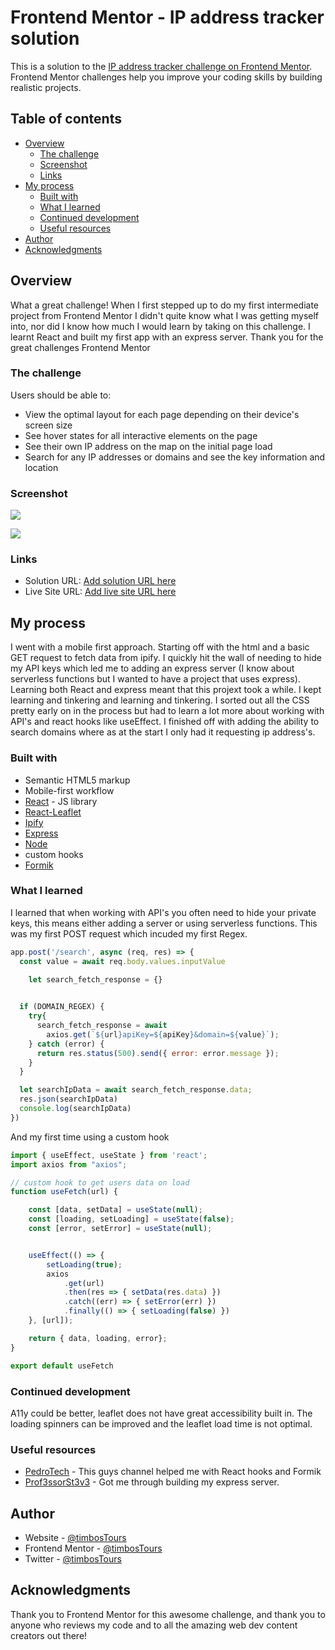 # Frontend Mentor - IP address tracker solution

This is a solution to the [IP address tracker challenge on Frontend Mentor](https://www.frontendmentor.io/challenges/ip-address-tracker-I8-0yYAH0). Frontend Mentor challenges help you improve your coding skills by building realistic projects. 

## Table of contents

- [Overview](#overview)
  - [The challenge](#the-challenge)
  - [Screenshot](#screenshot)
  - [Links](#links)
- [My process](#my-process)
  - [Built with](#built-with)
  - [What I learned](#what-i-learned)
  - [Continued development](#continued-development)
  - [Useful resources](#useful-resources)
- [Author](#author)
- [Acknowledgments](#acknowledgments)


## Overview

What a great challenge! When I first stepped up to do my first intermediate project from Frontend Mentor I didn't quite know what I was getting myself into, nor did I know how much I would learn by taking on this challenge. I learnt React and built my first app with an express server. Thank you for the great challenges Frontend Mentor

### The challenge

Users should be able to:

- View the optimal layout for each page depending on their device's screen size
- See hover states for all interactive elements on the page
- See their own IP address on the map on the initial page load
- Search for any IP addresses or domains and see the key information and location

### Screenshot

![](./src/images/screen-shot-desltop.png)

![](./src/images/screen-shot-mobile.png)


### Links

- Solution URL: [Add solution URL here](https://github.com/timbosTours/Frontend-Mentor-ip-address)
- Live Site URL: [Add live site URL here](https://glittery-halva-a7c1b2.netlify.app/search)

## My process

I went with a mobile first approach. Starting off with the html and a basic GET request to fetch data from ipify. I quickly hit the wall of needing to hide my API keys which led me to adding an express server (I know about serverless functions but I wanted to have a project that uses express). Learning both React and express meant that this projext took a while. I kept learning and tinkering and learning and tinkering. I sorted out all the CSS pretty early on in the process but had to learn a lot more about working with API's and react hooks like useEffect. I finished off with adding the ability to search domains where as at the start I only had it requesting ip address's.

### Built with

- Semantic HTML5 markup
- Mobile-first workflow
- [React](https://reactjs.org/) - JS library
- [React-Leaflet](https://react-leaflet.js.org/)
- [Ipify](https://www.ipify.org/)
- [Express](https://expressjs.com/)
- [Node](https://nodejs.org/en/)
- custom hooks
- [Formik](https://formik.org/)


### What I learned

I learned that when working with API's you often need to hide your private keys, this means either adding a server or using serverless functions. This was my first POST request which incuded my first Regex.

```js
app.post('/search', async (req, res) => {
  const value = await req.body.values.inputValue

    let search_fetch_response = {}

    
  if (DOMAIN_REGEX) {
    try{  
      search_fetch_response = await
        axios.get(`${url}apiKey=${apiKey}&domain=${value}`);
    } catch (error) {
      return res.status(500).send({ error: error.message });
    }
  } 

  let searchIpData = await search_fetch_response.data;
  res.json(searchIpData)
  console.log(searchIpData)
})
```

And my first time using a custom hook

```js
import { useEffect, useState } from 'react';
import axios from "axios";

// custom hook to get users data on load
function useFetch(url) {

    const [data, setData] = useState(null);
    const [loading, setLoading] = useState(false);
    const [error, setError] = useState(null);


    useEffect(() => {
        setLoading(true);
        axios
            .get(url)
            .then(res => { setData(res.data) })
            .catch((err) => { setError(err) })
            .finally(() => { setLoading(false) })
    }, [url]);

    return { data, loading, error};
}

export default useFetch
```

### Continued development

A11y could be better, leaflet does not have great accessibility built in. The loading spinners can be improved and the leaflet load time is not optimal.

### Useful resources

- [PedroTech](https://www.youtube.com/@PedroTechnologies) - This guys channel helped me with React hooks and Formik
- [Prof3ssorSt3v3](https://www.youtube.com/@SteveGriffith-Prof3ssorSt3v3) - Got me through building my express server.


## Author

- Website - [@timbosTours](https://github.com/timbosTours)
- Frontend Mentor - [@timbosTours](https://www.frontendmentor.io/profile/timbosTours)
- Twitter - [@timbosTours](https://www.twitter.com/@timbosTours)


## Acknowledgments

Thank you to Frontend Mentor for this awesome challenge, and thank you to anyone who reviews my code and to all the amazing web dev content creators out there!
